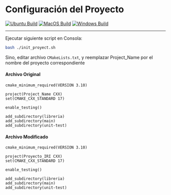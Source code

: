 # Configuración del Proyecto

[![Ubuntu Build](https://github.com/UF-IRI/Plantilla_CMake_Cpp/actions/workflows/ubuntu.yml/badge.svg)](https://github.com/UF-IRI/Plantilla_CMake_Cpp/actions/workflows/linux.yml)
[![MacOS Build](https://github.com/UF-IRI/Plantilla_CMake_Cpp/actions/workflows/macos.yml/badge.svg)](https://github.com/UF-IRI/Plantilla_CMake_Cpp/actions/workflows/macos.yml)
[![Windows Build](https://github.com/UF-IRI/Plantilla_CMake_Cpp/actions/workflows/windows.yml/badge.svg)](https://github.com/UF-IRI/Plantilla_CMake_Cpp/actions/workflows/windows.yml)

---
Ejecutar siguiente script en Consola:
```bash
bash ./init_proyect.sh
```
Sino, editar archivo `CMakeLists.txt`, y reemplazar Project_Name por el nombre del proyecto correspondiente
#### <b>Archivo Original</b>
```text
cmake_minimum_required(VERSION 3.10)

project(Project_Name CXX)
set(CMAKE_CXX_STANDARD 17)

enable_testing()

add_subdirectory(libreria)
add_subdirectory(main)
add_subdirectory(unit-test)
```
#### <b>Archivo Modificado</b>
```text
cmake_minimum_required(VERSION 3.10)

project(Proyecto_IRI CXX)
set(CMAKE_CXX_STANDARD 17)

enable_testing()

add_subdirectory(libreria)
add_subdirectory(main)
add_subdirectory(unit-test)
```
